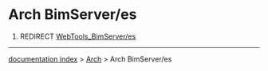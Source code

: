 # Arch BimServer/es
1.  REDIRECT [WebTools\_BimServer/es](WebTools_BimServer/es.md)

---
[documentation index](../README.md) > [Arch](Arch_Workbench.md) > Arch BimServer/es
